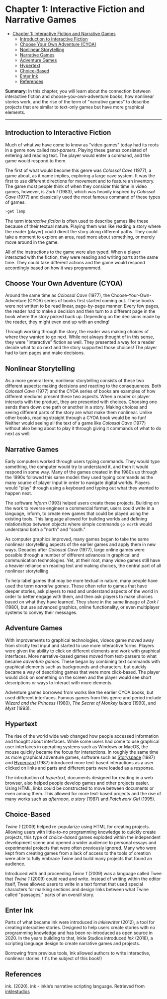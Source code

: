 # Chapter 1: Interactive Fiction and Narrative Games

- [Chapter 1: Interactive Fiction and Narrative Games](#chapter-1-interactive-fiction-and-narrative-games)
  - [Introduction to Interactive Fiction](#introduction-to-interactive-fiction)
  - [Choose Your Own Adventure (CYOA)](#choose-your-own-adventure-cyoa)
  - [Nonlinear Storytelling](#nonlinear-storytelling)
  - [Narrative Games](#narrative-games)
  - [Adventure Games](#adventure-games)
  - [Hypertext](#hypertext)
  - [Choice-Based](#choice-based)
  - [Enter Ink](#enter-ink)
  - [References](#references)

**Summary**: In this chapter, you will learn about the connection between interactive fiction and choose-you-own-adventure books, how nonlinear stories work, and the rise of the term of "narrative games" to describe projects that are similar to text-only games but have more graphical elements.

---

## Introduction to Interactive Fiction

Much of what we have come to know as "video games" today had its roots in a genre now called *text-parsers*. Playing these games consisted of entering and reading text. The player would enter a command, and the game would respond to them.

The first of what would become this genre was *Colossal Cave* (1977), a game about, as it name implies, exploring a large cave system. It was the first to use different directions for movement and to feature an inventory. The game most people think of when they consider this time in video games, however, is *Zork I* (1983), which was heavily inspired by *Colossal Cave* (1977) and classically used the most famous command of these types of games:

```bash
>get lamp
```

The term *interactive fiction* is often used to describe games like these because of their textual nature. Playing them was like reading a story where the reader (player) could direct the story along different paths. They could take a moment to explore an area, read more about something, or merely move around in the game.

All of the instructions to the game were also typed. When a player interacted with the fiction, they were reading and writing parts at the same time. They could take different actions and the game would respond accordingly based on how it was programmed.

## Choose Your Own Adventure (CYOA)

Around the same time as *Colossal Cave* (1977), the Choose-Your-Own-Adventure (CYOA) series of books first started coming out. These books were not written to be read linear, page-by-page manner. Every few pages, the reader had to make a decision and then turn to a different page in the book where the story picked back up. Depending on the decisions made by the reader, they might even end up with an ending!

Through working through the story, the reader was making choices of where they wanted to go next. While not always thought of in this sense, they were "interactive" fiction as well. They presented a way for a reader decide what to do next and the story supported those choices! The player had to turn pages and make decisions.

## Nonlinear Storytelling

As a more general term, nonlinear storytelling consists of these two different aspects: making decisions and reacting to the consequences. Both *Colossal Cave* (1977) and the CYOA series of books are examples of how different mediums present these two aspects. When a reader or player interacts with the product, they are presented with choices. Choosing one sends them down one path or another in a story. Making choices and seeing different parts of the story are what make them nonlinear. Unlike other books, reading straight through a CYOA book would be no fun! Neither would seeing all the text of a game like *Colossal Cave* (1977) without also being about to play it through giving it commands of what to do next as well.

## Narrative Games

Early computers worked through users typing commands. They would type something, the computer would try to understand it, and then it would respond in some way. Many of the games created in the 1980s up through the 1990s followed this same model: they used typing commands as the many source of player input in order to navigate digital worlds. Players would "play" through using a keyboard and typing out what they wanted to happen next.

The software *Inform* (1993) helped users create these projects. Building on the work to reverse engineer a commercial format, users could write in a language, inform, to create new games that could be played using the existing tools. This language allowed for building worlds and defining relationships between objects where simple commands `go north` would understand both a "north" and "south."

As computer graphics improved, many games began to take the same nonlinear storytelling aspects of the earlier games and apply them in new ways. Decades after *Colossal Cave* (1977), large online games were possible through a number of different advances in graphical and communication technologies. Yet, at their root, many video games still have a heavier reliance on reading text and making choices, the central part of all nonlinear storytelling.

To help label games that may be more textual in nature, many people have used the term *narrative games*. These often refer to games that have deeper stories, ask players to read and understand aspects of the world in order to better engage with them, and then ask players to make choices based on what they have learned. They share in the same lineage of *Zork I* (1980), but use advanced graphics, online functionality, or even multiplayer systems to convey their messages.

## Adventure Games

With improvements to graphical technologies, videos game moved away from strictly text input and started to use more interactive forms. Players were given the ability to click on different elements and work with graphical interfaces. More narrative-based games moved from text-parsers to what became *adventure games*. These began by combining text commands with graphical elements such as backgrounds and characters, but quickly became a way of describing games that were more click-based. The player would click on something on the screen and the player would see short descriptions or ways to interact with more elements.

Adventure games borrowed from works like the earlier CYOA books, but used different interfaces. Famous games from this genre and period include *Wizard and the Princess* (1980), *The Secret of Monkey Island* (1990), and *Myst* (1993).

## Hypertext

The rise of the world wide web changed how people accessed information and thought about interfaces. While some users had come to use graphical user interfaces in operating systems such as Windows or MacOS, the mouse quickly became the focus for interactions. In roughly the same time as more graphical adventure games, software such as [Storyspace](https://en.wikipedia.org/wiki/Storyspace) (1987) and [Hypercard](https://en.wikipedia.org/wiki/HyperCard) (1987) introduced more text-based interactions as a user clicked on links and parts and different parts were loaded as a response.

The introduction of *hypertext*, documents designed for reading in a web browser, also helped people develop games and other projects easier. Using HTML, links could be constructed to move between documents or even among them. This allowed for more text-based projects and the rise of many works such as *afternoon, a story* (1987) and *Patchwork Girl* (1995).

## Choice-Based

*Twine 1* (2009) helped re-popularize using HTML for creating projects. Allowing users with little-to-no programming knowledge to quickly create projects, this type of *choice-based* games exploded within the independent development scene and opened a wider audience to personal essays and experimental projects that were often previously ignored. Many who were kept from creating games from a lack of access to the tools of creation were able to fully embrace Twine and build many projects that found an audience.

Introduced with and proceeding *Twine 1* (2009) was a language called Twee that *Twine 1* (2009) could read and write. Instead of writing within the editor itself, Twee allowed users to write in a text format that used special characters for marking sections and design links between what Twine called "passages," parts of an overall story.

## Enter Ink

Parts of what became Ink were introduced in *inklewriter* (2012), a tool for creating interactive stories. Designed to help users create stories with no programming knowledge and has been re-introduced as open source in 2020. In the years building to that, Inkle Studios introduced *Ink* (2016), a scripting language design to create narrative games and projects.

Borrowing from previous tools, Ink allowed authors to write interactive, nonlinear stories. (It's the subject of this book!)

## References

ink. (2020). ink - inkle’s narrative scripting language. Retrieved from [inklestudios](https://www.inklestudios.com/ink/)
